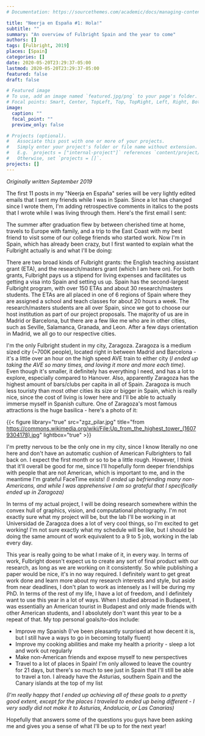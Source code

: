 ```yaml
---
# Documentation: https://sourcethemes.com/academic/docs/managing-content/

title: "Neerja en España #1: Hola!"
subtitle: ""
summary: "An overview of Fulbright Spain and the year to come"
authors: []
tags: [Fulbright, 2019]
places: [Spain]
categories: []
date: 2020-05-20T23:29:37-05:00
lastmod: 2020-05-20T23:29:37-05:00
featured: false
draft: false

# Featured image
# To use, add an image named `featured.jpg/png` to your page's folder.
# Focal points: Smart, Center, TopLeft, Top, TopRight, Left, Right, BottomLeft, Bottom, BottomRight.
image:
  caption: ""
  focal_point: ""
  preview_only: false

# Projects (optional).
#   Associate this post with one or more of your projects.
#   Simply enter your project's folder or file name without extension.
#   E.g. `projects = ["internal-project"]` references `content/project/deep-learning/index.md`.
#   Otherwise, set `projects = []`.
projects: []
---
```


*Originally written September 2019*

The first 11 posts in my "Neerja en España" series will be very lightly edited emails that I sent my friends while I was in Spain. Since a lot has changed since I wrote them, I'm adding retrospective comments in italics to the posts that I wrote while I was living through them. Here's the first email I sent:

The summer after graduation flew by between cherished time at home, travels to Europe with family, and a trip to the East Coast with my best friend to visit some of our college friends who started work. Now I'm in Spain, which has already been crazy, but I first wanted to explain what the Fulbright actually is and what I'll be doing:

There are two broad kinds of Fulbright grants: the English teaching assistant grant (ETA), and the research/masters grant (which I am here on). For both grants, Fulbright pays us a stipend for living expenses and facilitates us getting a visa into Spain and setting us up. Spain has the second-largest Fulbright program, with over 150 ETAs and about 30 research/masters students. The ETAs are all placed in one of 6 regions of Spain where they are assigned a school and teach classes for about 20 hours a week. The research/masters students are all over Spain, since we got to choose our host institution as part of our project proposals. The majority of us are in Madrid or Barcelona, but there are a few like me who are in other cities, such as Seville, Salamanca, Granada, and Leon. After a few days orientation in Madrid, we all go to our respective cities.

I'm the only Fulbright student in my city, Zaragoza. Zaragoza is a medium sized city (~700K people), located right in between Madrid and Barcelona - it's a little over an hour on the high speed AVE train to either city (*I ended up taking the AVE so many times, and loving it more and more each time)*. Even though it's smaller, it definitely has everything I need, and has a lot to explore, especially compared to Hanover. Also, apparently Zaragoza has the highest amount of bars/clubs per capita in all of Spain. Zaragoza is much less touristy than most other cities its size or bigger in Spain, which is really nice, since the cost of living is lower here and I'll be able to actually immerse myself in Spanish culture. One of Zaragoza's most famous attractions is the huge basilica - here's a photo of it:

 {{< figure library="true" src="zgz_pilar.jpg" title="from https://commons.wikimedia.org/wiki/File:Up_from_the_highest_tower_(16079304178).jpg" lightbox="true" >}}

I'm pretty nervous to be the only one in my city, since I know literally no one here and don't have an automatic cushion of American Fulbrighters to fall back on. I expect the first month or so to be a little rough. However, I think that it'll overall be good for me, since I'll hopefully form deeper friendships with people that are not American, which is important to me, and in the meantime I'm grateful FaceTime exists! *(I ended up befriending many non-Americans, and while I was apprehensive I am so grateful that I specifically ended up in Zaragoza)*

In terms of my actual project, I will be doing research somewhere within the convex hull of graphics, vision, and computational photography. I'm not exactly sure what my project will be, but the lab I'll be working in at Universidad de Zaragoza does a lot of very cool things, so I'm excited to get working! I'm not sure exactly what my schedule will be like, but I should be doing the same amount of work equivalent to a 9 to 5 job, working in the lab every day.

This year is really going to be what I make of it, in every way. In terms of work, Fulbright doesn't expect us to create any sort of final product with our research, as long as we are working on it consistently. So while publishing a paper would be nice, it's in no way required. I definitely want to get great work done and learn more about my research interests and style, but aside from near deadlines, I don't plan to work as intensely as I will be during my PhD. In terms of the rest of my life, I have a lot of freedom, and I definitely want to use this year in a lot of ways. When I studied abroad in Budapest, I was essentially an American tourist in Budapest and only made friends with other American students, and I absolutely don't want this year to be a repeat of that. My top personal goals/to-dos include:

- Improve my Spanish (I've been pleasantly surprised at how decent it is, but I still have a ways to go in becoming totally fluent)
- Improve my cooking abilities and make my health a priority - sleep a lot and work out regularly
- Make non-American friends and expose myself to new perspectives
- Travel to a lot of places in Spain! I'm only allowed to leave the country for 21 days, but there's so much to see just in Spain that I'll still be able to travel a ton. I already have the Asturias, southern Spain and the Canary islands at the top of my list

*(I'm really happy that I ended up achieving all of these goals to a pretty good extent, except for the places I traveled to ended up being different - I very sadly did not make it to Asturias, Andalucia, or Las Canarias)*

Hopefully that answers some of the questions you guys have been asking me and gives you a sense of what I'll be up to for the next year!